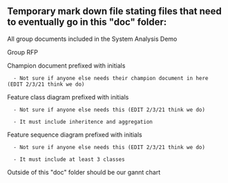 ## Temporary mark down file stating files that need to eventually go in this "doc" folder:

   All group documents included in the System Analysis Demo

   Group RFP
   
   Champion document prefixed with initials
   
      - Not sure if anyone else needs their champion document in here (EDIT 2/3/21 think we do)
      
   Feature class diagram prefixed with initials
   
      - Not sure if anyone else needs this (EDIT 2/3/21 think we do)
      
      - It must include inheritence and aggregation
      
   Feature sequence diagram prefixed with initials
   
      - Not sure if anyone else needs this (EDIT 2/3/21 think we do)
      
      - It must include at least 3 classes
   
   
   Outside of this "doc" folder should be our gannt chart
